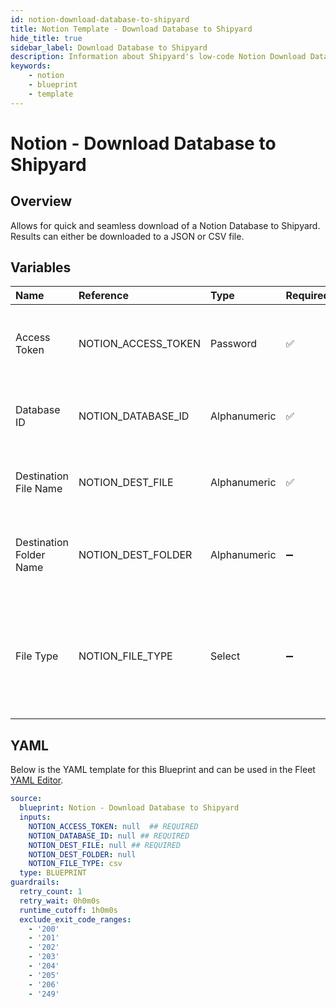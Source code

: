 ```yaml
---
id: notion-download-database-to-shipyard
title: Notion Template - Download Database to Shipyard
hide_title: true
sidebar_label: Download Database to Shipyard
description: Information about Shipyard's low-code Notion Download Database to Shipyard blueprint. Quickly download a Notion database to a CSV or JSON file 
keywords:
    - notion
    - blueprint
    - template
---
```


# Notion - Download Database to Shipyard

## Overview
Allows for quick and seamless download of a Notion Database to Shipyard. Results can either be downloaded to a JSON or CSV file. 

## Variables

| Name | Reference | Type | Required | Default | Options | Description |
|:-----|:----------|:-----|:---------|:--------|:--------|:------------|
| Access Token | NOTION_ACCESS_TOKEN  | Password |:white_check_mark: | - | - | The access token assigned to the integration created |
| Database ID | NOTION_DATABASE_ID  | Alphanumeric |:white_check_mark: | - | - | The ID of the notion database found in the URL |
| Destination File Name | NOTION_DEST_FILE  | Alphanumeric |:white_check_mark: | - | - | The name of the file to save the downloaded data |
| Destination Folder Name | NOTION_DEST_FOLDER  | Alphanumeric |:heavy_minus_sign: | - | - | The optional folder to store the downloaded data |
| File Type | NOTION_FILE_TYPE  | Select |:heavy_minus_sign: | `csv` | CSV: `csv`<br></br><br></br>JSON: `json`<br></br><br></br> | The file type to store results |


## YAML
Below is the YAML template for this Blueprint and can be used in the Fleet [YAML Editor](../../reference/fleets/yaml-editor.md).
```yaml
source:
  blueprint: Notion - Download Database to Shipyard
  inputs:
    NOTION_ACCESS_TOKEN: null  ## REQUIRED
    NOTION_DATABASE_ID: null ## REQUIRED
    NOTION_DEST_FILE: null ## REQUIRED
    NOTION_DEST_FOLDER: null
    NOTION_FILE_TYPE: csv
  type: BLUEPRINT
guardrails:
  retry_count: 1
  retry_wait: 0h0m0s
  runtime_cutoff: 1h0m0s
  exclude_exit_code_ranges:
    - '200'
    - '201'
    - '202'
    - '203'
    - '204'
    - '205'
    - '206'
    - '249'

```
